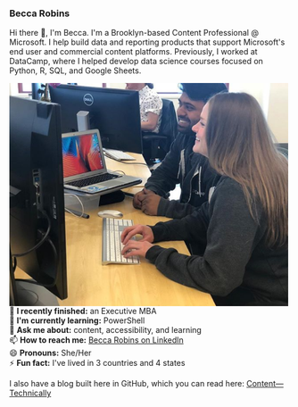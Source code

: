 ### Becca Robins

Hi there 👋, I'm Becca. I'm a Brooklyn-based Content Professional @ Microsoft. I help build data and reporting products that support Microsoft's end user and commercial content platforms. Previously, I worked at DataCamp, where I helped develop data science courses focused on Python, R, SQL, and Google Sheets.

<img align="left" width="500" height="400" src="https://github.com/beccarobins/beccarobins/blob/main/becca_sumedh_instagram.png">
<!--
![Becca and her colleague, Sumedh, at DataCamp.](becca_sumedh_instagram.png)
-->

🔭 **I recently finished:** an Executive MBA <br>
🌱 **I'm currently learning:** PowerShell <br>
💬 **Ask me about:** content, accessibility, and learning <br>
📫 **How to reach me:** [Becca Robins on LinkedIn](https://www.linkedin.com/in/beccarobins/) <br>
😄 **Pronouns:** She/Her <br>
⚡ **Fun fact:** I've lived in 3 countries and 4 states

I also have a blog built here in GitHub, which you can read here: [Content&mdash;Technically](https://beccarobins.github.io)
<!--
**beccarobins/beccarobins** is a ✨ _special_ ✨ repository because its `README.md` (this file) appears on your GitHub profile.

Here are some ideas to get you started:

- 🔭 I’m currently working on ...
- 🌱 I’m currently learning: ...
- 👯 I’m looking to collaborate on: ...
- 🤔 I’m looking for help with: ...
- 💬 Ask me about: ...
- 📫 How to reach me: ...
- 😄 Pronouns: ...
- ⚡ Fun fact: 
-->
